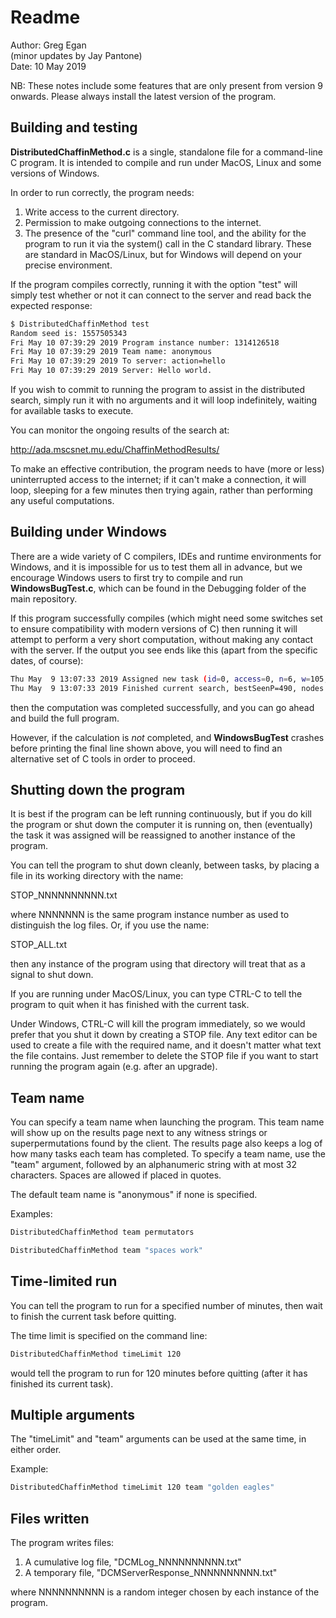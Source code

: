 # Readme

Author:			Greg Egan  
  (minor updates by Jay Pantone)  
Date:			10 May 2019

NB:  These notes include some features that are only present from version 9 onwards. Please always install the latest
version of the program.


## Building and testing

**DistributedChaffinMethod.c** is a single, standalone file for a command-line C program. It is intended to compile and run
under MacOS, Linux and some versions of Windows.

In order to run correctly, the program needs:

1. Write access to the current directory.
2. Permission to make outgoing connections to the internet.
3. The presence of the "curl" command line tool, and the ability for the program to run it via the system() call
in the C standard library. These are standard in MacOS/Linux, but for Windows will depend on your precise environment.

If the program compiles correctly, running it with the option "test" will simply test whether or not it can connect to
the server and read back the expected response:

```sh
$ DistributedChaffinMethod test
Random seed is: 1557505343
Fri May 10 07:39:29 2019 Program instance number: 1314126518
Fri May 10 07:39:29 2019 Team name: anonymous
Fri May 10 07:39:29 2019 To server: action=hello
Fri May 10 07:39:29 2019 Server: Hello world.
```

If you wish to commit to running the program to assist in the distributed search, simply run it with no arguments and it will
loop indefinitely, waiting for available tasks to execute.

You can monitor the ongoing results of the search at:

<http://ada.mscsnet.mu.edu/ChaffinMethodResults/>

To make an effective contribution, the program needs to have (more or less) uninterrupted access to the internet;
if it can't make a connection, it will loop, sleeping for a few minutes then trying again, rather than performing any useful
computations.

## Building under Windows

There are a wide variety of C compilers, IDEs and runtime environments for Windows, and it is impossible for us to test them all in
advance, but we encourage Windows users to first try to compile and run **WindowsBugTest.c**, which can be found
in the Debugging folder of the main repository.

If this program successfully compiles (which might need some switches set to ensure compatibility with modern versions of C)
then running it will attempt to perform a very short computation, without making any contact with the server.  If the output you
see ends like this (apart from the specific dates, of course):

```sh
Thu May  9 13:07:33 2019 Assigned new task (id=0, access=0, n=6, w=105, prefix=1234561234516234512634512364512346512436512463512465312465132465134265134625134652134562135, perm_to_exceed=567, prev_perm_ruled_out=569)
Thu May  9 13:07:33 2019 Finished current search, bestSeenP=490, nodes visited=13910255
```

then the computation was completed successfully, and you can go ahead and build the full program.

However, if the calculation is *not* completed, and **WindowsBugTest** crashes before printing the final line shown above, you will need to
find an alternative set of C tools in order to proceed.


## Shutting down the program

It is best if the program can be left running continuously, but if you do kill the program or shut down the computer it is
running on, then (eventually) the task it was assigned will be reassigned to another instance of the program.

You can tell the program to shut down cleanly, between tasks, by placing a file in its working directory with the name:

STOP_NNNNNNNNNN.txt

where NNNNNNN is the same program instance number as used to distinguish the log files.  Or, if you use the name:

STOP_ALL.txt

then any instance of the program using that directory will treat that as a signal to shut down.

If you are running under MacOS/Linux, you can type CTRL-C to tell the program to quit when it has finished with the current task.

Under Windows, CTRL-C will kill the program immediately, so we would prefer that you shut it down by creating a STOP file.
Any text editor can be used to create a file with the required name, and it doesn't matter what text the
file contains. Just remember to delete the STOP file if you want to start running the program again (e.g. after an upgrade).


## Team name

You can specify a team name when launching the program. This team name will show up on the results page next to any 
witness strings or superpermutations found by the client. The results page also keeps a log of how many tasks each
team has completed. To specify a team name, use the "team" argument, followed by an alphanumeric string with at most 32 characters. Spaces are allowed if placed in quotes.

The default team name is "anonymous" if none is specified.

Examples:

```sh
DistributedChaffinMethod team permutators
```

```sh
DistributedChaffinMethod team "spaces work"
```


## Time-limited run

You can tell the program to run for a specified number of minutes, then wait to finish the current task before quitting.

The time limit is specified on the command line:

```sh
DistributedChaffinMethod timeLimit 120
```

would tell the program to run for 120 minutes before quitting (after it has finished its current task).


## Multiple arguments

The "timeLimit" and "team" arguments can be used at the same time, in either order.

Example:

```sh
DistributedChaffinMethod timeLimit 120 team "golden eagles"
```


## Files written

The program writes files:

1. A cumulative log file, "DCMLog_NNNNNNNNNN.txt"
2. A temporary file, "DCMServerResponse_NNNNNNNNNN.txt"

where NNNNNNNNNN is a random integer chosen by each instance of the program.


